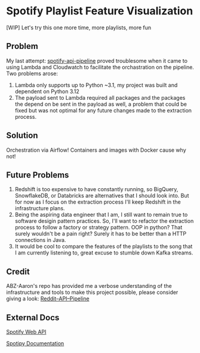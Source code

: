# Spotify Playlist Feature Visualization
[WIP] Let's try this one more time, more playlists, more fun

## Problem
My last attempt: [spotify-api-pipeline](https://github.com/JShand18/spotify-api-pipeline) proved troublesome when it came to using Lambda and Cloudwatch to facilitate the orchastration on the pipeline.
Two problems arose: 
1) Lambda only supports up to Python ~3.1, my project was built and dependent on Python 3.12
2) The payload sent to Lambda required all packages and the packages the depend on be sent in the payload as well, a problem that could be fixed but was not optimal for any future changes made to the extraction process.

## Solution
Orchestration via Airflow! Containers and images with Docker cause why not!


## Future Problems
1) Redshift is too expensive to have constantly running, so BigQuery, SnowflakeDB, or Databricks are alternatives that I should look into. But for now as I focus on the extraction process I'll keep Redshift in the infrastructure plans.
2) Being the aspiring data engineer that I am, I still want to remain true to software desigin pattern practices. So, I'll want to refactor the extraction process to follow a factory or strategy pattern. OOP in python? That surely wouldn't be a pain right? Surely it has to be better than a HTTP connections in Java.
3) It would be cool to compare the features of the playlists to the song that I am currently listening to, great excuse to stumble down Kafka streams.




## Credit
ABZ-Aaron's repo has provided me a verbose understanding of the infrastructure and tools to make this project possible, please consider giving a look: [Reddit–API–Pipeline](https://github.com/ABZ-Aaron/Reddit-API-Pipeline/tree/master)

## External Docs
[Spotify Web API](https://developer.spotify.com/documentation/web-api)

[Spotipy Documentation](https://spotipy.readthedocs.io/en/2.22.1/#)
